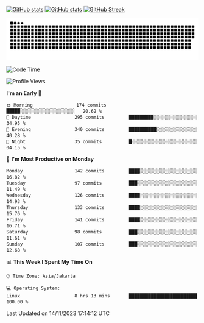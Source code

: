[![GitHub stats](https://github-readme-stats.vercel.app/api?username=aurelioklv&card_width=500&show_icons=true&rank_icon=github&theme=solarized-dark#gh-dark-mode-only)](https://github.com/anuraghazra/github-readme-stats#gh-dark-mode-only)
[![GitHub stats](https://github-readme-stats.vercel.app/api?username=aurelioklv&card_width=500&show_icons=true&rank_icon=github&theme=buefy#gh-light-mode-only)](https://github.com/anuraghazra/github-readme-stats#gh-light-mode-only)
[![GitHub Streak](https://streak-stats.demolab.com/?user=aurelioklv&card_width=336&theme=solarized-dark)](https://git.io/streak-stats)

<picture>
  <source media="(prefers-color-scheme: dark)" srcset="https://raw.githubusercontent.com/aurelioklv/aurelioklv/snake-output/github-contribution-grid-snake-dark.svg">
  <source media="(prefers-color-scheme: light)" srcset="https://raw.githubusercontent.com/aurelioklv/aurelioklv/snake-output/github-contribution-grid-snake.svg">
  <img alt="github contribution grid snake animation" src="https://raw.githubusercontent.com/aurelioklv/aurelioklv/snake-output/github-contribution-grid-snake.svg">
</picture>

<!--START_SECTION:waka-->
![Code Time](http://img.shields.io/badge/Code%20Time-248%20hrs%2014%20mins-blue)

![Profile Views](http://img.shields.io/badge/Profile%20Views-0-blue)

**I'm an Early 🐤** 

```text
🌞 Morning                174 commits         █████░░░░░░░░░░░░░░░░░░░░   20.62 % 
🌆 Daytime                295 commits         █████████░░░░░░░░░░░░░░░░   34.95 % 
🌃 Evening                340 commits         ██████████░░░░░░░░░░░░░░░   40.28 % 
🌙 Night                  35 commits          █░░░░░░░░░░░░░░░░░░░░░░░░   04.15 % 
```
📅 **I'm Most Productive on Monday** 

```text
Monday                   142 commits         ████░░░░░░░░░░░░░░░░░░░░░   16.82 % 
Tuesday                  97 commits          ███░░░░░░░░░░░░░░░░░░░░░░   11.49 % 
Wednesday                126 commits         ████░░░░░░░░░░░░░░░░░░░░░   14.93 % 
Thursday                 133 commits         ████░░░░░░░░░░░░░░░░░░░░░   15.76 % 
Friday                   141 commits         ████░░░░░░░░░░░░░░░░░░░░░   16.71 % 
Saturday                 98 commits          ███░░░░░░░░░░░░░░░░░░░░░░   11.61 % 
Sunday                   107 commits         ███░░░░░░░░░░░░░░░░░░░░░░   12.68 % 
```


📊 **This Week I Spent My Time On** 

```text
🕑︎ Time Zone: Asia/Jakarta

💻 Operating System: 
Linux                    8 hrs 13 mins       █████████████████████████   100.00 % 
```


 Last Updated on 14/11/2023 17:14:12 UTC
<!--END_SECTION:waka-->
